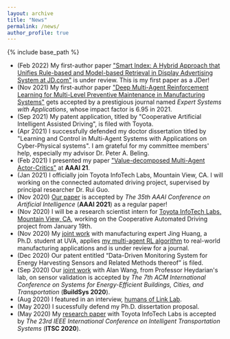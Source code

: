 ```yaml
---
layout: archive
title: "News"
permalink: /news/
author_profile: true
---
```


{% include base_path %}
* (Feb 2022) My first-author paper ["Smart Index: A Hybrid Approach that Unifies Rule-based and Model-based Retrieval in Display Advertising System at JD.com"](https://hahayonghuming.github.io/JianyuSu.github.io/publications/EmbedDMP) is under review. This is my first paper as a JDer!
* (Nov 2021) My first-author paper ["Deep Multi-Agent Reinforcement Learning for Multi-Level Preventive Maintenance in Manufacturing Systems"](https://hahayonghuming.github.io/JianyuSu.github.io/publications/MAPM) gets accepted by a prestigious journal named <i>Expert Systems with Applications</i>, whose impact factor is 6.95 in 2021.
* (Sep 2021) My patent application, titled by "Cooperative Artificial Intelligent Assisted Driving", is filed with Toyota.
* (Apr 2021) I successfully defended my doctor dissertation titled by "Learning and Control in Multi-Agent Systems with Applications on Cyber-Physical systems". I am grateful for my committee members' help, especially my advisor Dr. Peter A. Beling.
* (Feb 2021) I presented my paper ["Value-decomposed Multi-Agent Actor-Critics"](https://hahayonghuming.github.io/JianyuSu.github.io/publications/VDAC) at <b>AAAI 21</b>.
* (Jan 2021) I officially join Toyota InfoTech Labs, Mountain View, CA. I will working on the connected automated driving project, supervised by principal researcher Dr. Rui Guo.
* (Nov 2020) [Our paper](https://hahayonghuming.github.io/JianyuSu.github.io/publications/VDAC) is accepted by <i>The 35th AAAI Conference on Artificial Intelligence</i> (<b>AAAI 2021</b>) as a regular paper! 
* (Nov 2020) I will be a research scientist intern for [Toyota InfoTech Labs, Mountain View, CA](https://www.linkedin.com/company/toyota-itc), working on the Cooperative Automated Driving project from January 19th.
* (Nov 2020) My [joint work](https://hahayonghuming.github.io/JianyuSu.github.io/publications/MAPM) with manufacturing expert Jing Huang, a Ph.D. student at UVA, applies [my multi-agent RL algorithm](https://hahayonghuming.github.io/JianyuSu.github.io/publications/VDAC) to real-world manufacturing applications and is under review for a journal.
* (Dec 2020) Our patent entitled “Data-Driven Monitoring System for Energy Harvesting Sensors and Related Methods thereof” is filed. 
* (Sep 2020) Our [joint work](https://hahayonghuming.github.io/JianyuSu.github.io/publications/SensorValid) with Alan Wang, from Professor Heydarian's lab, on sensor validation is accepted by <i>The 7th ACM International Conference on Systems for Energy-Efficient Buildings, Cities, and Transportation</i> (<b>BuildSys 2020</b>).
* (Aug 2020) I featured in an interview, [humans of Link Lab](https://engineering.virginia.edu/humans-link-lab-jianyu-su).
* (May 2020) I sucessfully defend my Ph.D. dissertation proposal.
* (May 2020) My [research paper](https://hahayonghuming.github.io/JianyuSu.github.io/publications/GCN) with Toyota InfoTech Labs is accepted by <i>The 23rd IEEE International Conference on Intelligent Transportation Systems</i> (<b>ITSC 2020</b>).
